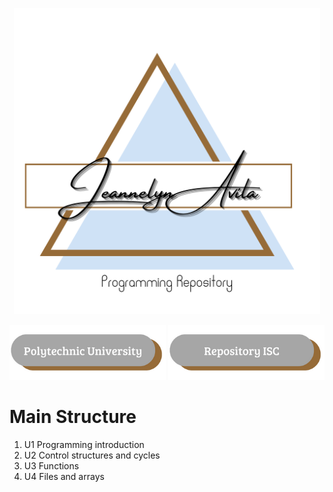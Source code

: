 
<p align="center">
<img src="/imagenes/Jeanelyn Avila.png" width="490" alt="Jeannelyn LG"/>
<p/>
<P align="center">
<a href="https://upa.edu.mx/"><img src="/imagenes/BT1.png" width="250"><a/>
<a href="https://github.com/UPA-ISC"><img src="/imagenes/Repository ISC.png" width="250"><a/>
<p/>


<h1>Main Structure</h1>
<ol>
<li>U1 Programming introduction
<li>U2 Control structures and cycles
<li>U3 Functions
<li>U4 Files and arrays
</OL>
